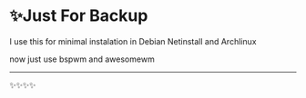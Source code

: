 # ✨Just For Backup

I use this for minimal instalation in Debian Netinstall and Archlinux

now just use bspwm and awesomewm
_______________________

✨✨✨✨

